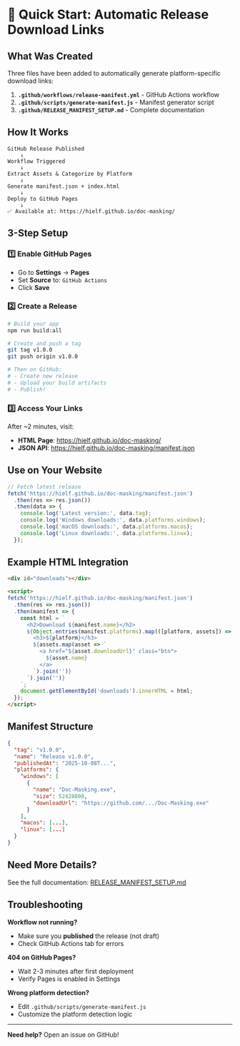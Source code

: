 # 🚀 Quick Start: Automatic Release Download Links

## What Was Created

Three files have been added to automatically generate platform-specific download links:

1. **`.github/workflows/release-manifest.yml`** - GitHub Actions workflow
2. **`.github/scripts/generate-manifest.js`** - Manifest generator script
3. **`.github/RELEASE_MANIFEST_SETUP.md`** - Complete documentation

## How It Works

```
GitHub Release Published
    ↓
Workflow Triggered
    ↓
Extract Assets & Categorize by Platform
    ↓
Generate manifest.json + index.html
    ↓
Deploy to GitHub Pages
    ↓
✅ Available at: https://hielf.github.io/doc-masking/
```

## 3-Step Setup

### 1️⃣ Enable GitHub Pages
- Go to **Settings** → **Pages**
- Set **Source** to: `GitHub Actions`
- Click **Save**

### 2️⃣ Create a Release
```bash
# Build your app
npm run build:all

# Create and push a tag
git tag v1.0.0
git push origin v1.0.0

# Then on GitHub:
# - Create new release
# - Upload your build artifacts
# - Publish!
```

### 3️⃣ Access Your Links
After ~2 minutes, visit:
- **HTML Page**: https://hielf.github.io/doc-masking/
- **JSON API**: https://hielf.github.io/doc-masking/manifest.json

## Use on Your Website

```javascript
// Fetch latest release
fetch('https://hielf.github.io/doc-masking/manifest.json')
  .then(res => res.json())
  .then(data => {
    console.log('Latest version:', data.tag);
    console.log('Windows downloads:', data.platforms.windows);
    console.log('macOS downloads:', data.platforms.macos);
    console.log('Linux downloads:', data.platforms.linux);
  });
```

## Example HTML Integration

```html
<div id="downloads"></div>

<script>
fetch('https://hielf.github.io/doc-masking/manifest.json')
  .then(res => res.json())
  .then(manifest => {
    const html = `
      <h2>Download ${manifest.name}</h2>
      ${Object.entries(manifest.platforms).map(([platform, assets]) => `
        <h3>${platform}</h3>
        ${assets.map(asset => `
          <a href="${asset.downloadUrl}" class="btn">
            ${asset.name}
          </a>
        `).join('')}
      `).join('')}
    `;
    document.getElementById('downloads').innerHTML = html;
  });
</script>
```

## Manifest Structure

```json
{
  "tag": "v1.0.0",
  "name": "Release v1.0.0",
  "publishedAt": "2025-10-08T...",
  "platforms": {
    "windows": [
      {
        "name": "Doc-Masking.exe",
        "size": 52428800,
        "downloadUrl": "https://github.com/.../Doc-Masking.exe"
      }
    ],
    "macos": [...],
    "linux": [...]
  }
}
```

## Need More Details?

See the full documentation: [RELEASE_MANIFEST_SETUP.md](./RELEASE_MANIFEST_SETUP.md)

## Troubleshooting

**Workflow not running?**
- Make sure you **published** the release (not draft)
- Check GitHub Actions tab for errors

**404 on GitHub Pages?**
- Wait 2-3 minutes after first deployment
- Verify Pages is enabled in Settings

**Wrong platform detection?**
- Edit `.github/scripts/generate-manifest.js`
- Customize the platform detection logic

---

**Need help?** Open an issue on GitHub!

